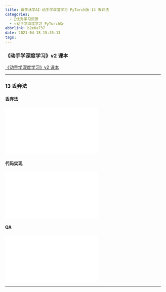 ```yaml
---
title: 跟李沐学AI-动手学深度学习 PyTorch版-13 丢弃法
categories:
  - 🌙优秀学习资源
  - ⭐动手学深度学习 PyTorch版
abbrlink: b2e0a737
date: 2021-04-18 15:35:13
tags:
---
```


### 《动手学深度学习》v2 课本

[《动手学深度学习》v2 课本](http://zh.d2l.ai/)

***

### 13 丢弃法

#### 丢弃法

<iframe src="//player.bilibili.com/player.html?aid=460159349&bvid=BV1Y5411c7aY&cid=325656869&page=1" scrolling="no" border="0" frameborder="no" framespacing="0" allowfullscreen="true"> </iframe>

<!--more-->

#### 代码实现

<iframe src="//player.bilibili.com/player.html?aid=460159349&bvid=BV1Y5411c7aY&cid=325657525&page=2" scrolling="no" border="0" frameborder="no" framespacing="0" allowfullscreen="true"> </iframe>

#### QA

<iframe src="//player.bilibili.com/player.html?aid=460159349&bvid=BV1Y5411c7aY&cid=325666689&page=3" scrolling="no" border="0" frameborder="no" framespacing="0" allowfullscreen="true"> </iframe>

***

